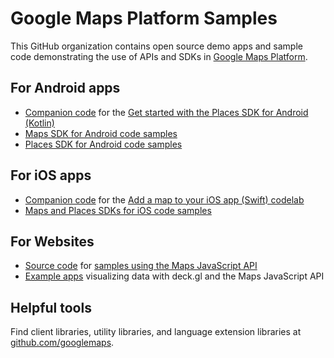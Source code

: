 # Google Maps Platform Samples

This GitHub organization contains open source demo apps and sample code demonstrating the use of APIs and SDKs in [Google Maps Platform](https://developers.google.com/maps).

## For Android apps

- [Companion code](https://github.com/googlemaps/codelab-places-101-android-kotlin) for the [Get started with the Places SDK for Android (Kotlin)](https://developers.google.com/codelabs/maps-platform/places-101-android-kotlin#0)
- [Maps SDK for Android code samples](https://github.com/googlemaps/android-samples)
- [Places SDK for Android code samples](https://github.com/googlemaps/android-places-demos)

## For iOS apps

- [Companion code](https://github.com/googlemaps/codelab-maps-platform-101-swift) for the [Add a map to your iOS app (Swift) codelab](https://developers.google.com/codelabs/maps-platform/maps-platform-101-swift)
- [Maps and Places SDKs for iOS code samples](https://github.com/googlemaps/maps-sdk-for-ios-samples)

## For Websites

- [Source code](https://github.com/googlemaps/js-samples) for [samples using the Maps JavaScript API](https://developers.google.com/maps/documentation/javascript/examples)
- [Example apps](https://github.com/googlemaps/deck.gl-demos) visualizing data with deck.gl and the Maps JavaScript API

## Helpful tools

Find client libraries, utility libraries, and language extension libraries at [github.com/googlemaps](https://github.com/googlemaps/).
